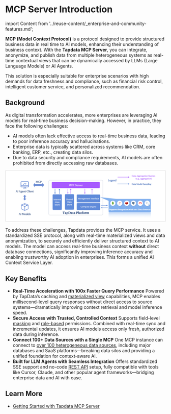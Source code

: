 # MCP Server Introduction

import Content from '../reuse-content/_enterprise-and-community-features.md';

<Content />

**MCP (Model Context Protocol)** is a protocol designed to provide structured business data in real time to AI models, enhancing their understanding of business context. With the **Tapdata MCP Server**, you can integrate, anonymize, and publish data from multiple heterogeneous systems as real-time contextual views that can be dynamically accessed by LLMs (Large Language Models) or AI Agents. 

This solution is especially suitable for enterprise scenarios with high demands for data freshness and compliance, such as financial risk control, intelligent customer service, and personalized recommendation.

## Background

As digital transformation accelerates, more enterprises are leveraging AI models for real-time business decision-making. However, in practice, they face the following challenges:

- AI models often lack effective access to real-time business data, leading to poor inference accuracy and hallucinations.
- Enterprise data is typically scattered across systems like CRM, core banking, ERP, etc., creating data silos.
- Due to data security and compliance requirements, AI models are often prohibited from directly accessing raw databases.

![TapData MCP Server Overview](../images/tapdata_mcp_server_introduction.png)

To address these challenges, Tapdata provides the MCP service. It uses a standardized SSE protocol, along with real-time materialized views and data anonymization, to securely and efficiently deliver structured context to AI models. The model can access real-time business context **without** direct database connections, significantly improving inference accuracy and enabling trustworthy AI adoption in enterprises. This forms a unified AI Context Service Layer.

## Key Benefits

- **Real-Time Acceleration with 100x Faster Query Performance**
  Powered by TapData’s caching and [materialized view](../tapflow/tapflow-tutorial/build-real-time-wide-table.md) capabilities, MCP enables millisecond-level query responses without direct access to source systems—dramatically improving context retrieval and model inference speed.
- **Secure Access with Trusted, Controlled Context**
  Supports field-level [masking](../user-guide/advanced-settings/custom-node.md) and [role-based](../user-guide/manage-system/manage-role.md) permissions. Combined with real-time sync and incremental updates, it ensures AI models access only fresh, authorized data during inference.
- **Connect 100+ Data Sources with a Single MCP**
  One MCP instance can connect to [over 100 heterogeneous data sources](../connectors/supported-data-sources.md), including major databases and SaaS platforms—breaking data silos and providing a unified foundation for context-aware AI.
- **Built for LLM Agents with Seamless Integration**
  Offers standardized SSE support and no-code [REST API](../user-guide/data-service/README.md) setup, fully compatible with tools like Cursor, Claude, and other popular agent frameworks—bridging enterprise data and AI with ease.

## Learn More

- [Getting Started with Tapdata MCP Server](quick-start.md)